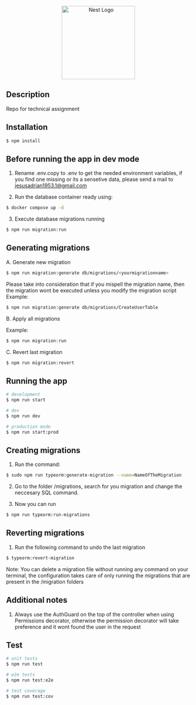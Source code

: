 <p align="center">
  <a href="http://nestjs.com/" target="blank"><img src="https://nestjs.com/img/logo-small.svg" width="200" alt="Nest Logo" /></a>
</p>

## Description

Repo for technical assignment

## Installation

```bash
$ npm install
```

## Before running the app in dev mode

1. Rename .env.copy to .env to get the needed environment variables, if you find one missing or its a sensetive data, please send a mail to jesusadrian1953.1@gmail.com

2. Run the database container ready using:

```bash
$ docker compose up -d
```

3. Execute database migrations running

```bash
$ npm run migration:run
```
## Generating migrations

A.  Generate new migration
 ```bash
$ npm run migration:generate db/migrations/<yourmigrationname>
``` 
Please take into consideration that if you mispell the migration name, then the migration wont be executed unless you modify the migration script
Example:
```bash
$ npm run migration:generate db/migrations/CreateUserTable
``` 

B. Apply all migrations

Example:
```bash
$ npm run migration:run
``` 

C. Revert last migration
```bash
$ npm run migration:revert
``` 
## Running the app

```bash
# development
$ npm run start

# dev
$ npm run dev

# production mode
$ npm run start:prod
```

## Creating migrations

1. Run the command:

```bash
$ sudo npm run typeorm:generate-migration --name=NameOfTheMigration
```

2. Go to the folder /migrations, search for you migration and change the neccesary SQL command.

3. Now you can run

```bash
$ npm run typeorm:run-migrations
```

## Reverting migrations

1. Run the following command to undo the last migration

```bash
$ typeorm:revert-migration
```

Note: You can delete a migration file without running any command on your terminal, the configuration takes care of only running the migrations that are present in the /migration folders

## Additional notes

1. Always use the AuthGuard on the top of the controller when using Permissions decorator, otherwise the permission decorator will take preference and it wont found the user in the request

## Test

```bash
# unit tests
$ npm run test

# e2e tests
$ npm run test:e2e

# test coverage
$ npm run test:cov
```